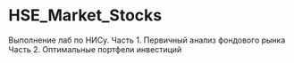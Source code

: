 # HSE_Market_Stocks

Выполнение лаб по НИСу. 
Часть 1. Первичный анализ фондового рынка  
Часть 2. Оптимальные портфели инвестиций  
